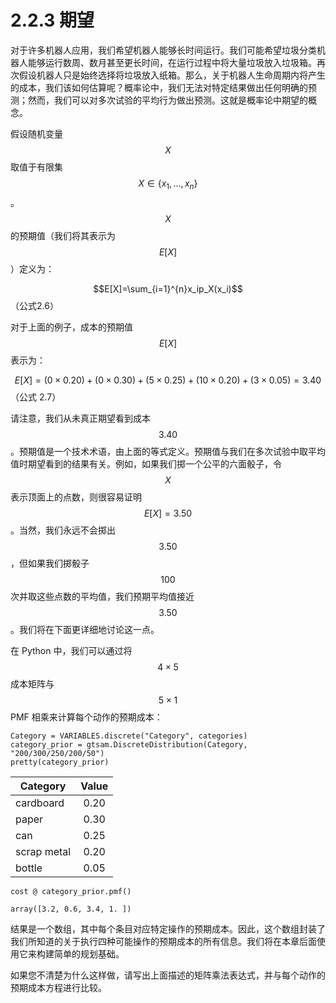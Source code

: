 # 2.2.3 期望

对于许多机器人应用，我们希望机器人能够长时间运行。我们可能希望垃圾分类机器人能够运行数周、数月甚至更长时间，在运行过程中将大量垃圾放入垃圾箱。再次假设机器人只是始终选择将垃圾放入纸箱。那么，关于机器人生命周期内将产生的成本，我们该如何估算呢？概率论中，我们无法对特定结果做出任何明确的预测；然而，我们可以对多次试验的平均行为做出预测。这就是概率论中期望的概念。

假设随机变量$$X$$取值于有限集$$X \in \{x_1,...,x_n\}$$。$$X$$的预期值（我们将其表示为$$E[X]$$）定义为：

$$E[X]=\sum_{i=1}^{n}x_ip_X(x_i)$$ （公式2.6）

对于上面的例子，成本的预期值$$E[X]$$表示为：

$$E[X]=(0 \times 0.20)+(0 \times 0.30)+(5 \times 0.25)+(10 \times 0.20)+(3 \times 0.05)=3.40$$ （公式 2.7）

请注意，我们从未真正期望看到成本$$3.40$$。预期值是一个技术术语，由上面的等式定义。预期值与我们在多次试验中取平均值时期望看到的结果有关。例如，如果我们掷一个公平的六面骰子，令$$X$$表示顶面上的点数，则很容易证明$$E[X]=3.50$$。当然，我们永远不会掷出$$3.50$$，但如果我们掷骰子$$100$$ 次并取这些点数的平均值，我们预期平均值接近$$3.50$$。我们将在下面更详细地讨论这一点。

在 Python 中，我们可以通过将$$4 \times 5$$成本矩阵与$$5 \times 1$$PMF 相乘来计算每个动作的预期成本：

```
Category = VARIABLES.discrete("Category", categories)
category_prior = gtsam.DiscreteDistribution(Category, "200/300/250/200/50")
pretty(category_prior)
```

| Category    | Value |
| ----------- | :---: |
| cardboard   |  0.20 |
| paper       |  0.30 |
| can         |  0.25 |
| scrap metal |  0.20 |
| bottle      |  0.05 |

```
cost @ category_prior.pmf()
```

```
array([3.2, 0.6, 3.4, 1. ])
```

结果是一个数组，其中每个条目对应特定操作的预期成本。因此，这个数组封装了我们所知道的关于执行四种可能操作的预期成本的所有信息。我们将在本章后面使用它来构建简单的规划基础。

如果您不清楚为什么这样做，请写出上面描述的矩阵乘法表达式，并与每个动作的预期成本方程进行比较。
